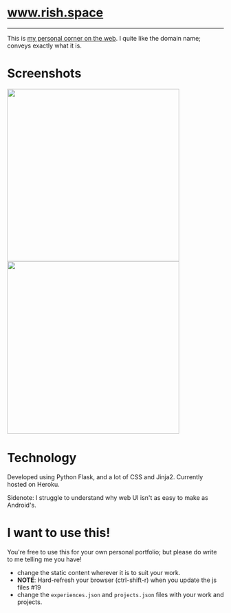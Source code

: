 # www.rish.space

----

This is [my personal corner on the web](http://rish.space). I quite like the domain name; conveys exactly what it is. 


# Screenshots
<p float="left">
  <img src="https://raw.githubusercontent.com/crearo/portfolio/master/screenshots/home.png" width="400">
  <img src="https://raw.githubusercontent.com/crearo/portfolio/master/screenshots/timeline.png" width="400">
</p>

# Technology

Developed using Python Flask, and a lot of CSS and Jinja2.
Currently hosted on Heroku. 

Sidenote: I struggle to understand why web UI isn't as easy to make as Android's.

# I want to use this!

You're free to use this for your own personal portfolio; but please do write to me telling me you have!
 
 - change the static content wherever it is to suit your work.
 - **NOTE**: Hard-refresh your browser (ctrl-shift-r) when you update the js files #19
 - change the `experiences.json` and `projects.json` files with your work and projects. 
